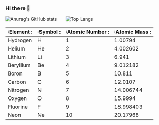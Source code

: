 ### Hi there 👋


 ![Anurag's GitHub stats](https://github-readme-stats.vercel.app/api?username=ngcsmm-aa&rank_icon=github&theme=radical)  &nbsp; &nbsp;  &nbsp;  ![Top Langs](https://github-readme-stats.vercel.app/api/top-langs/?username=ngcsmm-aa&layout=compact&theme=radical) 
<!-- ![GitHub Logo](https://github.com/github.png)  -->


| :**Element** : | :**Symbol** : | :**Atomic Number** : | :**Atomic Mass** : |
|---|---|---|---|
| Hydrogen | H | 1 | 1.00794 |
| Helium | He | 2 | 4.002602 |
| Lithium | Li | 3 | 6.941 |
| Beryllium | Be | 4 | 9.012182 |
| Boron | B | 5 | 10.811 |
| Carbon | C | 6 | 12.0107 |
| Nitrogen | N | 7 | 14.006744 |
| Oxygen | O | 8 | 15.9994 |
| Fluorine | F | 9 | 18.998403 |
| Neon | Ne | 10 | 20.17968 |


<!--
**ngcsmm-aa/ngcsmm-aa** is a ✨ _special_ ✨ repository because its `README.md` (this file) appears on your GitHub profile.

Here are some ideas to get you started:

- 🔭 I’m currently working on ...
- 🌱 I’m currently learning ...
- 👯 I’m looking to collaborate on ...
- 🤔 I’m looking for help with ...
- 💬 Ask me about ...
- 📫 How to reach me: ...
- 😄 Pronouns: ...
- ⚡ Fun fact: ...
-->
